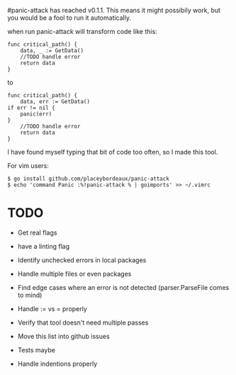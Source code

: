 #panic-attack has reached v0.1.1. 
This means it might possibily work, but you would be a fool to run it automatically.

when run panic-attack will transform code like this:

    func critical_path() {
        data, _ := GetData()
        //TODO handle error
        return data
    }

to

    func critical_path() {
        data, err := GetData()
    if err != nil {
        panic(err)
    }
        //TODO handle error
        return data
    }

I have found myself typing that bit of code too often, so I made this tool.

For vim users:

    $ go install github.com/placeybordeaux/panic-attack
    $ echo 'command Panic :%!panic-attack % | goimports' >> ~/.vimrc


# TODO

* Get real flags

 * have a linting flag

* Identify unchecked errors in local packages

* Handle multiple files or even packages

* Find edge cases where an error is not detected (parser.ParseFile comes to mind)

* Handle := vs = properly

* Verify that tool doesn't need multiple passes

* Move this list into github issues

* Tests maybe

* Handle indentions properly
